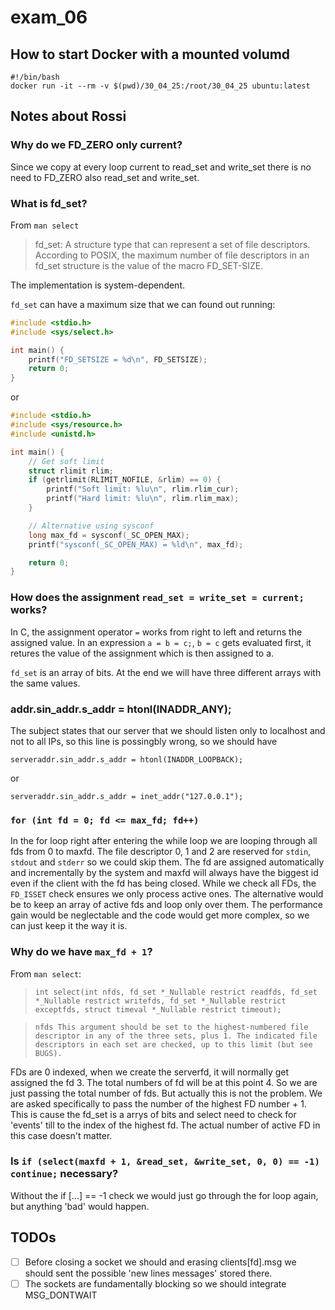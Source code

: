 # exam_06

## How to start Docker with a mounted volumd

```
#!/bin/bash
docker run -it --rm -v $(pwd)/30_04_25:/root/30_04_25 ubuntu:latest
```

## Notes about Rossi

### Why do we FD_ZERO only current?

Since we copy at every loop current to read_set and write_set there is no need to FD_ZERO also read_set and write_set.

### What is fd_set?

From `man select`

> fd_set: A structure type that can represent a set of file descriptors. According to POSIX, the maximum number of file descriptors in an fd_set structure is the value of the macro FD_SET-SIZE.

The implementation is system-dependent.

`fd_set` can have a maximum size that we can found out running:

```c
#include <stdio.h>
#include <sys/select.h>

int main() {
    printf("FD_SETSIZE = %d\n", FD_SETSIZE);
    return 0;
}
```

or

```c
#include <stdio.h>
#include <sys/resource.h>
#include <unistd.h>

int main() {
    // Get soft limit
    struct rlimit rlim;
    if (getrlimit(RLIMIT_NOFILE, &rlim) == 0) {
        printf("Soft limit: %lu\n", rlim.rlim_cur);
        printf("Hard limit: %lu\n", rlim.rlim_max);
    }

    // Alternative using sysconf
    long max_fd = sysconf(_SC_OPEN_MAX);
    printf("sysconf(_SC_OPEN_MAX) = %ld\n", max_fd);

    return 0;
}
```

### How does the assignment `read_set = write_set = current;` works?

In C, the assignment operator `=` works from right to left and returns the assigned value. In an expression `a = b = c;`, `b = c` gets evaluated first, it retures the value of the assignment which is then assigned to a.

`fd_set` is an array of bits. At the end we will have three different arrays with the same values.

### addr.sin_addr.s_addr = htonl(INADDR_ANY);

The subject states that our server that we should listen only to localhost and not to all IPs, so this line is possingbly wrong, so we should have

`serveraddr.sin_addr.s_addr = htonl(INADDR_LOOPBACK);`

or

`serveraddr.sin_addr.s_addr = inet_addr("127.0.0.1");`

### `for (int fd = 0; fd <= max_fd; fd++)`

In the for loop right after entering the while loop we are looping through all fds from 0 to maxfd. The file descriptor 0, 1 and 2 are reserved for `stdin`, `stdout` and `stderr` so we could skip them. The fd are assigned automatically and incrementally by the system and maxfd will always have the biggest id even if the client with the fd has being closed. While we check all FDs, the `FD_ISSET` check ensures we only process active ones. The alternative would be to keep an array of active fds and loop only over them. The performance gain would be neglectable and the code would get more complex, so we can just keep it the way it is.

### Why do we have `max_fd + 1`?

From `man select`:

> `int select(int nfds, fd_set *_Nullable restrict readfds, fd_set *_Nullable restrict writefds, fd_set *_Nullable restrict exceptfds, struct timeval *_Nullable restrict timeout);`

> `nfds This argument should be set to the highest-numbered file descriptor in any of the three sets, plus 1. The indicated file descriptors in each set are checked, up to this limit (but see BUGS).`

FDs are 0 indexed, when we create the serverfd, it will normally get assigned the fd 3. The total numbers of fd will be at this point 4. So we are just passing the total number of fds. But actually this is not the problem. We are asked specifically to pass the number of the highest FD number + 1. This is cause the fd_set is a arrys of bits and select need to check for 'events' till to the index of the highest fd. The actual number of active FD in this case doesn't matter.

### Is `if (select(maxfd + 1, &read_set, &write_set, 0, 0) == -1) continue;` necessary?

Without the if [...] == -1 check we would just go through the for loop again, but anything 'bad' would happen.

## TODOs

- [ ] Before closing a socket we should and erasing clients[fd].msg we should sent the possible 'new lines messages' stored there.
- [ ] The sockets are fundamentally blocking so we should integrate MSG_DONTWAIT
